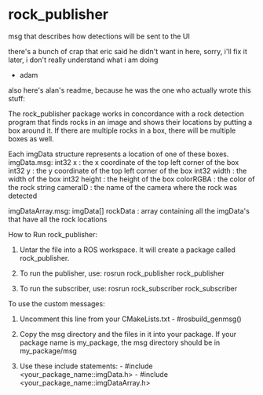 rock_publisher
==============

msg that describes how detections will be sent to the UI

there's a bunch of crap that eric said he didn't want in here, sorry, 
i'll fix it later, i don't really understand what i am doing
  - adam


also here's alan's readme, because he was the one who actually wrote this stuff:

The rock_publisher package works in concordance with a rock detection program that
finds rocks in an image and shows their locations by putting a box around it. If
there are multiple rocks in a box, there will be multiple boxes as well.

Each imgData structure represents a location of one of these boxes.
imgData.msg:
int32 x :		the x coordinate of the top left corner of the box 
int32 y : 		the y coordinate of the top left corner of the box 
int32 width : 		the width of the box 
int32 height : 		the height of the box
colorRGBA :  		the color of the rock
string cameraID : 	the name of the camera where the rock was detected 

imgDataArray.msg:
imgData[] rockData :	array containing all the imgData's that have all the rock locations

How to Run rock_publisher:
  1. Untar the file into a ROS workspace. It will create a package called rock_publisher.

  2. To run the publisher, use:
    rosrun rock_publisher rock_publisher

  3. To run the subscriber, use:
    rosrun rock_subscriber rock_subscriber
    
To use the custom messages:
  1. Uncomment this line from your CMakeLists.txt
    - #rosbuild_genmsg()
  2. Copy the msg directory and the files in it into your package.
     If your package name is my_package, the msg directory should be in my_package/msg

  3. Use these include statements:
    - #include <your_package_name::imgData.h>
    - #include <your_package_name::imgDataArray.h>

